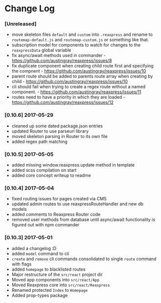 # Change Log

### [Unreleased]
- move skeleton files `default` and `custom` into `.reaxpress` and rename to `routemap-default.js` and `routemap-custom.js` or something like that.
- subscription model for components to watch for changes to the `reaxpressData` global variable
- fix async/await methods used in commander - https://github.com/austingray/reaxpress/issues/8
- fix duplicate component when creating child route first and specifying the compnent - https://github.com/austingray/reaxpress/issues/10
- parent route should be added to parents route array when creating by child - https://github.com/austingray/reaxpress/issues/10
- cli should fail when trying to create a regex route without a named component. - https://github.com/austingray/reaxpress/issues/11
- routes need to have a priority in which they are loaded - https://github.com/austingray/reaxpress/issues/12

### [0.10.6] 2017-05-29
- cleaned up some dated package.json entries
- updated Router to use parseurl library
- moved skeleton parsing in Router to its own file
- added regex path matching

### [0.10.5] 2017-05-05
- added missing window.reaxpress.update method in template
- added scss compilation on start
- added core concept writeup to readme

### [0.10.4] 2017-05-04
- fixed routing issues for pages created via CMS
- updated admin routes to use reaxpressRouteHandler and new db models
- added comments to Reaxpress Router code
- removed user methods from database until async/await functionality is figured out with npm commander

### [0.10.3] 2017-05-01
- added a changelog :D
- added `model` command to cli
- `create` and `remove` cli commands consolidated to single `route` command with flags
- added `homepage` to blacklisted routes
- Major restructure of the `src/react` project dir
 - Moved app components into `src/react/App`
 - Moved Reaxpress core into `src/react/Reaxpress`
 - Renamed protected `Index` to `Homepage`
- Added prop-types package
